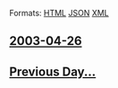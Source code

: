 
Formats: [HTML](2003/04/26/index.html)  [JSON](2003/04/26/index.json)  [XML](2003/04/26/index.xml)  

## [2003-04-26](/news/2003/04/26/index.md)

## [Previous Day...](/news/2003/04/25/index.md)

